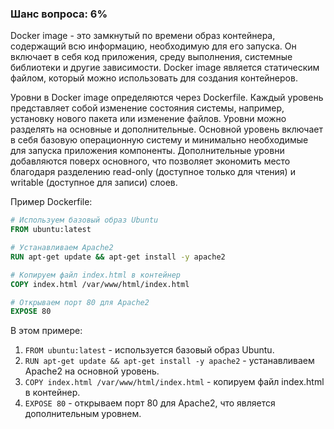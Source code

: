 ### Шанс вопроса: 6%

Docker image - это замкнутый по времени образ контейнера, содержащий всю информацию, необходимую для его запуска. Он включает в себя код приложения, среду выполнения, системные библиотеки и другие зависимости. Docker image является статическим файлом, который можно использовать для создания контейнеров.

Уровни в Docker image определяются через Dockerfile. Каждый уровень представляет собой изменение состояния системы, например, установку нового пакета или изменение файлов. Уровни можно разделять на основные и дополнительные. Основной уровень включает в себя базовую операционную систему и минимально необходимые для запуска приложения компоненты. Дополнительные уровни добавляются поверх основного, что позволяет экономить место благодаря разделению read-only (доступное только для чтения) и writable (доступное для записи) слоев.

Пример Dockerfile:
```dockerfile
# Используем базовый образ Ubuntu
FROM ubuntu:latest

# Устанавливаем Apache2
RUN apt-get update && apt-get install -y apache2

# Копируем файл index.html в контейнер
COPY index.html /var/www/html/index.html

# Открываем порт 80 для Apache2
EXPOSE 80
```
В этом примере:
1. `FROM ubuntu:latest` - используется базовый образ Ubuntu.
2. `RUN apt-get update && apt-get install -y apache2` - устанавливаем Apache2 на основной уровень.
3. `COPY index.html /var/www/html/index.html` - копируем файл index.html в контейнер.
4. `EXPOSE 80` - открываем порт 80 для Apache2, что является дополнительным уровнем.